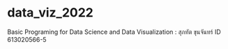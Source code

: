 # data_viz_2022
Basic Programing for Data Science and Data Visualization : สุภทัต ขุนจันทร์ ID 613020566-5
